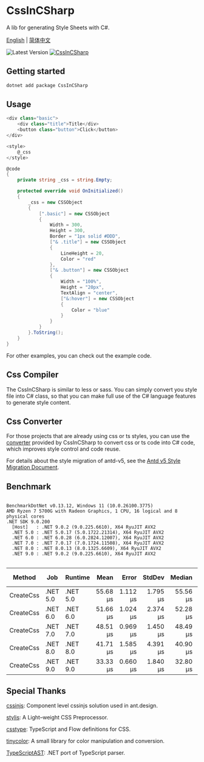 # CssInCSharp

A lib for generating Style Sheets with C#.

[English](./docs/index.md) | [简体中文](./docs/index.zh-CN.md)

![Latest Version](https://img.shields.io/github/actions/workflow/status/ant-design-blazor/CssInCsharp/package.yml?style=flat-square)
[![CssInCSharp](https://img.shields.io/nuget/v/CssInCSharp.svg?color=red&style=flat-square)](https://www.nuget.org/packages/CssInCsharp)

## Getting started
```sh
dotnet add package CssInCSharp
```

## Usage
```csharp
<div class="basic">
    <div class="title">Title</div>
    <button class="button">Click</button>
</div>

<style>
    @_css
</style>

@code
{
    private string _css = string.Empty;

    protected override void OnInitialized()
    {
        _css = new CSSObject
        {
            [".basic"] = new CSSObject
            {
                Width = 300,
                Height = 300,
                Border = "1px solid #DDD",
                ["& .title"] = new CSSObject
                {
                    LineHeight = 20,
                    Color = "red"
                },
                ["& .button"] = new CSSObject
                {
                    Width = "100%",
                    Height = "20px",
                    TextAlign = "center",
                    ["&:hover"] = new CSSObject
                    {
                        Color = "blue"
                    }
                }
            }
        }.ToString();
    }
}
```

For other examples, you can check out the example code.

## Css Compiler
The CssInCSharp is similar to less or sass. You can simply convert you style file into C# class, so that you can make full use of the C# language features to generate style content.

## Css Converter
For those projects that are already using css or ts styles, you can use the [converter](./generators/README.md) provided by CssInCSharp to convert css or ts code into C# code, which improves style control and code reuse.

For details about the style migration of antd-v5, see the [Antd v5 Style Migration Document](./docs/migration.md).

## Benchmark
```

BenchmarkDotNet v0.13.12, Windows 11 (10.0.26100.3775)
AMD Ryzen 7 5700G with Radeon Graphics, 1 CPU, 16 logical and 8 physical cores
.NET SDK 9.0.200
  [Host]   : .NET 9.0.2 (9.0.225.6610), X64 RyuJIT AVX2
  .NET 5.0 : .NET 5.0.17 (5.0.1722.21314), X64 RyuJIT AVX2
  .NET 6.0 : .NET 6.0.28 (6.0.2824.12007), X64 RyuJIT AVX2
  .NET 7.0 : .NET 7.0.17 (7.0.1724.11508), X64 RyuJIT AVX2
  .NET 8.0 : .NET 8.0.13 (8.0.1325.6609), X64 RyuJIT AVX2
  .NET 9.0 : .NET 9.0.2 (9.0.225.6610), X64 RyuJIT AVX2


```
| Method    | Job      | Runtime  | Mean     | Error    | StdDev   | Median   | Ratio | RatioSD | Gen0    | Gen1   | Allocated | Alloc Ratio |
|---------- |--------- |--------- |---------:|---------:|---------:|---------:|------:|--------:|--------:|-------:|----------:|------------:|
| CreateCss | .NET 5.0 | .NET 5.0 | 55.68 μs | 1.112 μs | 1.795 μs | 55.56 μs |  1.00 |    0.00 | 20.0806 | 1.0986 | 164.32 KB |        1.00 |
| CreateCss | .NET 6.0 | .NET 6.0 | 51.66 μs | 1.024 μs | 2.374 μs | 52.28 μs |  0.91 |    0.05 | 19.3481 | 1.0986 | 158.04 KB |        0.96 |
| CreateCss | .NET 7.0 | .NET 7.0 | 48.51 μs | 0.969 μs | 1.450 μs | 48.49 μs |  0.87 |    0.03 | 19.3481 | 1.0376 | 158.11 KB |        0.96 |
| CreateCss | .NET 8.0 | .NET 8.0 | 41.71 μs | 1.585 μs | 4.391 μs | 40.90 μs |  0.81 |    0.08 | 19.2871 | 1.0986 | 157.98 KB |        0.96 |
| CreateCss | .NET 9.0 | .NET 9.0 | 33.33 μs | 0.660 μs | 1.840 μs | 32.80 μs |  0.62 |    0.03 | 19.2871 | 1.0986 | 157.98 KB |        0.96 |



## Special Thanks

[cssinjs](https://github.com/ant-design/cssinjs): Component level cssinjs solution used in ant.design.

[stylis](https://github.com/thysultan/stylis): A Light–weight CSS Preprocessor.

[csstype](https://github.com/frenic/csstype): TypeScript and Flow definitions for CSS.

[tinycolor](https://github.com/scttcper/tinycolor): A small library for color manipulation and conversion.

[TypeScriptAST](https://github.com/ToCSharp/TypeScriptAST): .NET port of TypeScript parser.